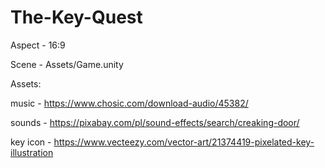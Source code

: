 # The-Key-Quest

Aspect - 16:9

Scene - Assets/Game.unity

Assets:

music - https://www.chosic.com/download-audio/45382/

sounds - https://pixabay.com/pl/sound-effects/search/creaking-door/

key icon - https://www.vecteezy.com/vector-art/21374419-pixelated-key-illustration
